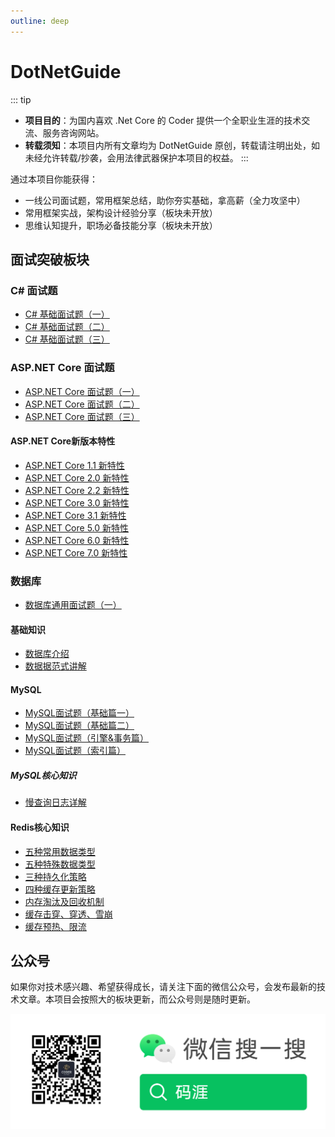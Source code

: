 ```yaml
---
outline: deep
---
```

# DotNetGuide
::: tip
 - **项目目的**：为国内喜欢 .Net Core 的 Coder 提供一个全职业生涯的技术交流、服务咨询网站。
 - **转载须知**：本项目内所有文章均为 DotNetGuide 原创，转载请注明出处，如未经允许转载/抄袭，会用法律武器保护本项目的权益。
:::

通过本项目你能获得：

 - 一线公司面试题，常用框架总结，助你夯实基础，拿高薪（全力攻坚中）
 - 常用框架实战，架构设计经验分享（板块未开放）
 - 思维认知提升，职场必备技能分享（板块未开放）

## 面试突破板块
### C# 面试题
 - [C# 基础面试题（一）](/interview/csharp/questions_1)
 - [C# 基础面试题（二）](/interview/csharp/questions_2)
 - [C# 基础面试题（三）](/interview/csharp/questions_3)
### ASP.NET Core 面试题
 - [ASP.NET Core 面试题（一）](/interview/asp/questions_1)
 - [ASP.NET Core 面试题（二）](/interview/asp/questions_2)
 - [ASP.NET Core 面试题（三）](/interview/asp/questions_3)
#### ASP.NET Core新版本特性
 - [ASP.NET Core 1.1 新特性](/interview/asp/features/version_1_1)
 - [ASP.NET Core 2.0 新特性](/interview/asp/features/version_2_0)
 - [ASP.NET Core 2.2 新特性](/interview/asp/features/version_2_2)
 - [ASP.NET Core 3.0 新特性](/interview/asp/features/version_3_0)
 - [ASP.NET Core 3.1 新特性](/interview/asp/features/version_3_1)
 - [ASP.NET Core 5.0 新特性](/interview/asp/features/version_5_0)
 - [ASP.NET Core 6.0 新特性](/interview/asp/features/version_6_0)
 - [ASP.NET Core 7.0 新特性](/interview/asp/features/version_7_0)

### 数据库

- [数据库通用面试题（一）](/interview/database/questions_1)

#### 基础知识

- [数据库介绍](/interview/database/foundation/index)
- [数据据范式讲解](/interview/database/foundation/database_nf)

#### MySQL

- [MySQL面试题（基础篇一）](/interview/database/MySQL/questions_1)
- [MySQL面试题（基础篇二）](/interview/database/MySQL/questions_2)
- [MySQL面试题（引擎&事务篇）](/interview/database/MySQL/questions_3)
- [MySQL面试题（索引篇）](/interview/database/MySQL/questions_4)

##### MySQL核心知识
- [慢查询日志详解](/interview/database/mysql/important/querylog)


#### Redis核心知识
- [五种常用数据类型](/interview/database/redis/important/dataType_5)
- [五种特殊数据类型](/interview/database/redis/important/dataType_10)
- [三种持久化策略](/interview/database/redis/important/persistence)
- [四种缓存更新策略](/interview/database/redis/important/cache_update_strategy)
- [内存淘汰及回收机制](/interview/database/redis/important/memory_available)
- [缓存击穿、穿透、雪崩](/interview/database/redis/important/strike_through_avalanche)
- [缓存预热、限流](/interview/database/redis/important/preheat_limit)


## 公众号
如果你对技术感兴趣、希望获得成长，请关注下面的微信公众号，会发布最新的技术文章。本项目会按照大的板块更新，而公众号则是随时更新。

![An image](../about/images/wechat_public.png)